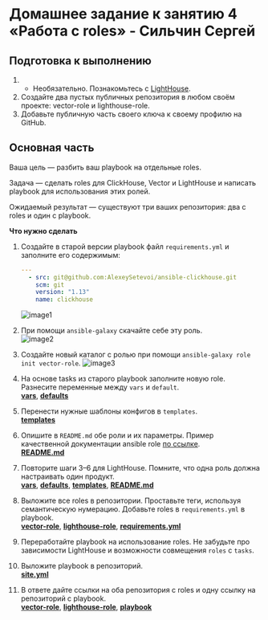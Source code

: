 # Домашнее задание к занятию 4 «Работа с roles» - Сильчин Сергей

## Подготовка к выполнению

1. * Необязательно. Познакомьтесь с [LightHouse](https://youtu.be/ymlrNlaHzIY?t=929).
2. Создайте два пустых публичных репозитория в любом своём проекте: vector-role и lighthouse-role.
3. Добавьте публичную часть своего ключа к своему профилю на GitHub.

## Основная часть

Ваша цель — разбить ваш playbook на отдельные roles. 

Задача — сделать roles для ClickHouse, Vector и LightHouse и написать playbook для использования этих ролей. 

Ожидаемый результат — существуют три ваших репозитория: два с roles и один с playbook.

**Что нужно сделать**

1. Создайте в старой версии playbook файл `requirements.yml` и заполните его содержимым:

   ```yaml
   ---
     - src: git@github.com:AlexeySetevoi/ansible-clickhouse.git
       scm: git
       version: "1.13"
       name: clickhouse 
   ```  
   ![image1](https://github.com/user-attachments/assets/c418905e-c424-47fe-8fb7-e51d9fae985a)  

2. При помощи `ansible-galaxy` скачайте себе эту роль.  
   ![image2](https://github.com/user-attachments/assets/31e6eaa5-8ce0-4081-ba79-3800dbf1633e)  

3. Создайте новый каталог с ролью при помощи `ansible-galaxy role init vector-role`.
   ![image3](https://github.com/user-attachments/assets/2a9d2169-27cd-4b26-90cf-f47b823ef8b0)
   
4. На основе tasks из старого playbook заполните новую role. Разнесите переменные между `vars` и `default`.  
   [**vars**](https://github.com/Daimero88/vector-role/blob/main/vars/main.yml), [**defaults**](https://github.com/Daimero88/vector-role/blob/main/defaults/main.yml)  
5. Перенести нужные шаблоны конфигов в `templates`.  
   [**templates**](https://github.com/Daimero88/vector-role/blob/main/templates/vector.yaml.j2)   
6. Опишите в `README.md` обе роли и их параметры. Пример качественной документации ansible role [по ссылке](https://github.com/cloudalchemy/ansible-prometheus).  
   [**README.md**](https://github.com/Daimero88/vector-role/blob/main/README.md)
7. Повторите шаги 3–6 для LightHouse. Помните, что одна роль должна настраивать один продукт.  
   [**vars**](https://github.com/Daimero88/lighthouse-role/blob/main/vars/main.yml), [**defaults**](https://github.com/Daimero88/lighthouse-role/blob/main/defaults/main.yml), [**templates**](https://github.com/Daimero88/lighthouse-role/blob/main/templates/lighthouse.conf.j2), [**README.md**](https://github.com/Daimero88/lighthouse-role/blob/main/README.md)
8. Выложите все roles в репозитории. Проставьте теги, используя семантическую нумерацию. Добавьте roles в `requirements.yml` в playbook.  
  [**vector-role**](https://github.com/Daimero88/vector-role), [**lighthouse-role**](https://github.com/Daimero88/lighthouse-role), [**requirements.yml**](https://github.com/Daimero88/netology/blob/main/ansible-hw/04/playbook/requirements.yml)  
9. Переработайте playbook на использование roles. Не забудьте про зависимости LightHouse и возможности совмещения `roles` с `tasks`.  
10. Выложите playbook в репозиторий.  
    [**site.yml**](https://github.com/Daimero88/netology/blob/main/ansible-hw/04/playbook/site.yml)
11. В ответе дайте ссылки на оба репозитория с roles и одну ссылку на репозиторий с playbook.  
    [**vector-role**](https://github.com/Daimero88/vector-role), [**lighthouse-role**](https://github.com/Daimero88/lighthouse-role), [**playbook**](https://github.com/Daimero88/netology/tree/main/ansible-hw/04/playbook)
